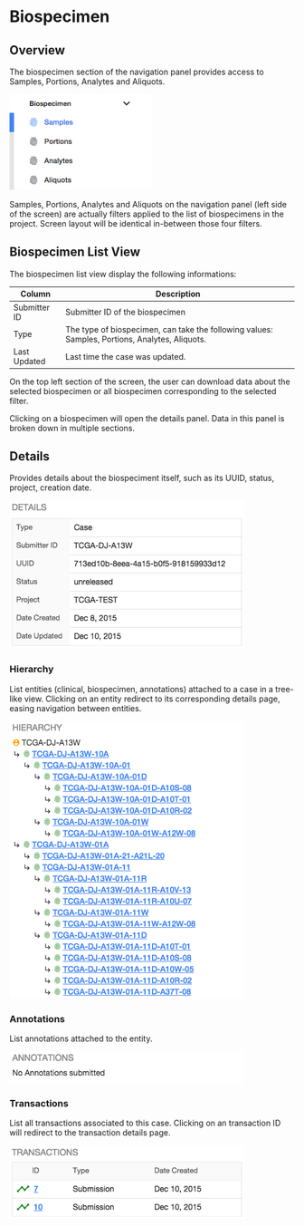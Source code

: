 # Biospecimen

## Overview

The biospecimen section of the navigation panel provides access to Samples, Portions, Analytes and Aliquots.

[![GDC Submission Biospecimen Panel](images/GDC_Submission_Biospecimen_Panel.png)](images/GDC_Submission_Biospecimen_Panel.png "Click to see the full image.")

Samples, Portions, Analytes and Aliquots on the navigation panel (left side of the screen) are actually filters applied to the list of biospecimens in the project. Screen layout will be identical in-between those four filters.

## Biospecimen List View

The biospecimen list view display the following informations:

|Column|Description|
| --- | --- |
| Submitter ID | Submitter ID of the biospecimen |
| Type | The type of biospecimen, can take the following values: Samples, Portions, Analytes, Aliquots.|
| Last Updated | Last time the case was updated. |

On the top left section of the screen, the user can download data about the selected biospecimen or all biospecimen corresponding to the selected filter.

Clicking on a biospecimen will open the details panel. Data in this panel is broken down in multiple sections.

## Details

Provides details about the biospeciment itself, such as its UUID, status, project, creation date.

[![GDC Submission Biospecimen Details Navigation](images/GDC_Submission_Cases_Details_Details.png)](images/GDC_Submission_Cases_Details_Details.png "Click to see the full image.")

### Hierarchy

List entities (clinical, biospecimen, annotations) attached to a case in a tree-like view. Clicking on an entity redirect to its corresponding details page, easing navigation between entities.

[![GDC Submission Cases Details Hierarchy](images/GDC_Submission_Cases_Details_Hierarchy.png)](images/GDC_Submission_Cases_Details_Hierarchy.png "Click to see the full image.")

### Annotations

List annotations attached to the entity.

[![GDC Submission Cases Details Annotations](images/GDC_Submission_Cases_Details_Annotations.png)](images/GDC_Submission_Cases_Details_Annotations.png "Click to see the full image.")

### Transactions

List all transactions associated to this case. Clicking on an transaction ID will redirect to the transaction details page.

[![GDC Submission Cases Details Transactions](images/GDC_Submission_Cases_Details_Transactions.png)](images/GDC_Submission_Cases_Details_Transactions.png "Click to see the full image.")
